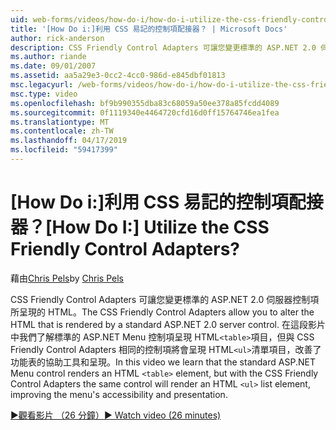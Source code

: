 ```yaml
---
uid: web-forms/videos/how-do-i/how-do-i-utilize-the-css-friendly-control-adapters
title: '[How Do i:]利用 CSS 易記的控制項配接器？ | Microsoft Docs'
author: rick-anderson
description: CSS Friendly Control Adapters 可讓您變更標準的 ASP.NET 2.0 伺服器控制項所呈現的 HTML。 在這段影片中我們將了解，stan...
ms.author: riande
ms.date: 09/01/2007
ms.assetid: aa5a29e3-0cc2-4cc0-986d-e845dbf01813
msc.legacyurl: /web-forms/videos/how-do-i/how-do-i-utilize-the-css-friendly-control-adapters
msc.type: video
ms.openlocfilehash: bf9b990355dba83c68059a50ee378a85fcdd4089
ms.sourcegitcommit: 0f1119340e4464720cfd16d0ff15764746ea1fea
ms.translationtype: MT
ms.contentlocale: zh-TW
ms.lasthandoff: 04/17/2019
ms.locfileid: "59417399"
---
```

# <a name="how-do-i-utilize-the-css-friendly-control-adapters"></a><span data-ttu-id="64259-105">[How Do i:]利用 CSS 易記的控制項配接器？</span><span class="sxs-lookup"><span data-stu-id="64259-105">[How Do I:] Utilize the CSS Friendly Control Adapters?</span></span>

<span data-ttu-id="64259-106">藉由[Chris Pels](https://twitter.com/chrispels)</span><span class="sxs-lookup"><span data-stu-id="64259-106">by [Chris Pels](https://twitter.com/chrispels)</span></span>

<span data-ttu-id="64259-107">CSS Friendly Control Adapters 可讓您變更標準的 ASP.NET 2.0 伺服器控制項所呈現的 HTML。</span><span class="sxs-lookup"><span data-stu-id="64259-107">The CSS Friendly Control Adapters allow you to alter the HTML that is rendered by a standard ASP.NET 2.0 server control.</span></span> <span data-ttu-id="64259-108">在這段影片中我們了解標準的 ASP.NET Menu 控制項呈現 HTML`<table>`項目，但與 CSS Friendly Control Adapters 相同的控制項將會呈現 HTML`<ul>`清單項目，改善了功能表的協助工具和呈現。</span><span class="sxs-lookup"><span data-stu-id="64259-108">In this video we learn that the standard ASP.NET Menu control renders an HTML `<table>` element, but with the CSS Friendly Control Adapters the same control will render an HTML `<ul>` list element, improving the menu's accessibility and presentation.</span></span> 

[<span data-ttu-id="64259-109">&#9654;觀看影片 （26 分鐘）</span><span class="sxs-lookup"><span data-stu-id="64259-109">&#9654; Watch video (26 minutes)</span></span>](https://channel9.msdn.com/Blogs/ASP-NET-Site-Videos/how-do-i-utilize-the-css-friendly-control-adapters)
